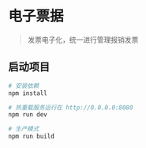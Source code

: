 # 电子票据

> 发票电子化，统一进行管理报销发票

## 启动项目

``` bash
# 安装依赖
npm install

# 热重载服务运行在 http://0.0.0.0:8080
npm run dev

# 生产模式
npm run build

